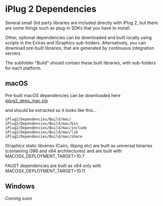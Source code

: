 # iPlug 2 Dependencies

Several small 3rd party libraries are included directly with iPlug 2, but there are some things such as plug-in SDKs 
that you have to install.

Other, optional dependencies can be downloaded and built locally using scripts in the Extras and IGraphics sub-folders. Alternatively, you can download pre-built libraries, that are generated by continuous integration servers.

The subfolder "Build" should contain these built libraries, with sub-folders for each platform.

## macOS

Pre-built macOS dependencies can be downloaded here [iplug2_deps_mac.zip](https://github.com/iPlug2/iPlug2/releases/download/setup/iplug2_deps_mac.zip)

and should be extracted so it looks like this...

```
iPlug2/Dependencies/Build/mac/
iPlug2/Dependencies/Build/mac/bin
iPlug2/Dependencies/Build/mac/include
iPlug2/Dependencies/Build/mac/lib
iPlug2/Dependencies/Build/mac/share
```

IGraphics static libraries (Cairo, libpng etc) are built as universal binaries (containing i386 and x64 architectures) and are built with MACOSX_DEPLOYMENT_TARGET=10.7

FAUST dependencies are built as x64 only with MACOSX_DEPLOYMENT_TARGET=10.11

## Windows

*Coming soon*

